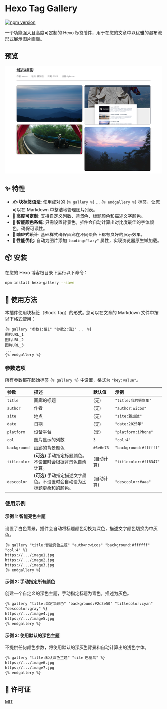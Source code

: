 # Hexo Tag Gallery

[![npm version](https://img.shields.io/npm/v/hexo-gallery.svg)](https://www.npmjs.com/package/hexo-gallery)

一个功能强大且高度可定制的 Hexo 标签插件，用于在您的文章中以优雅的瀑布流形式展示图片画廊。

## 预览
![Hexo Gallery 效果演示](https://github.com/Pidbid/hexo-gallery/blob/main/imgs/demo.png)

## ✨ 特性

- **✍️ 块标签语法**: 使用成对的 `{% gallery %}` ... `{% endgallery %}` 标签，让您可以在 Markdown 中整洁地管理图片列表。
- **🎨 高度可定制**: 支持自定义列数、背景色、标题颜色和描述文字颜色。
- **🧠 智能颜色系统**: 只需设置背景色，插件会自动计算出对比度最佳的字体颜色，确保可读性。
- **📱 响应式设计**: 基础样式确保画廊在不同设备上都有良好的展示效果。
- **🚀 性能优化**: 自动为图片添加 `loading="lazy"` 属性，实现浏览器原生懒加载。

## 📦 安装

在您的 Hexo 博客根目录下运行以下命令：

```bash
npm install hexo-gallery --save
```

## 🚀 使用方法

本插件使用块标签（Block Tag）的形式。您可以在文章的 Markdown 文件中按以下格式使用：

```
{% gallery "参数1:值1" "参数2:值2" ... %}
图片URL_1
图片URL_2
图片URL_3
...
{% endgallery %}
```

### 参数选项

所有参数都在起始标签 `{% gallery %}` 中设置，格式为 `"key:value"`。

| 参数       | 描述                                                           | 默认值      | 示例                   |
| :--------- | :------------------------------------------------------------- | :---------- | :--------------------- |
| `title`    | 画廊的标题                                                     | (无)        | `"title:我的摄影集"`   |
| `author`   | 作者                                                           | (无)        | `"author:wicos"`       |
| `site`     | 地点                                                           | (无)        | `"site:雅加达"`        |
| `date`     | 日期                                                           | (无)        | `"date:2025年"`        |
| `platform` | 设备平台                                                       | (无)        | `"platform:iPhone"`    |
| `col`      | 图片显示的列数                                                 | `3`         | `"col:4"`              |
| `background` | 画廊的背景颜色                                                 | `#6e6e73`   | `"background:#ffffff"` |
| `titlecolor` | **(可选)** 手动指定标题颜色。不设置时会根据背景色自动计算。     | (自动计算)  | `"titlecolor:#ff6347"` |
| `desccolor`  | **(可选)** 手动指定描述文字颜色。不设置时会自动设为比标题更柔和的颜色。 | (自动计算)  | `"desccolor:#aaa"`      |

### 使用示例

#### 示例 1: 智能亮色主题

设置了白色背景，插件会自动将标题颜色切换为深色，描述文字颜色切换为中灰色。

```
{% gallery "title:智能亮色主题" "author:wicos" "background:#ffffff" "col:4" %}
https://.../image1.jpg
https://.../image2.jpg
https://.../image3.jpg
{% endgallery %}
```

#### 示例 2: 手动指定所有颜色

创建一个自定义的深色主题，手动指定标题为青色，描述为灰色。

```
{% gallery "title:自定义颜色" "background:#2c3e50" "titlecolor:cyan" "desccolor:gray" %}
https://.../image4.jpg
https://.../image5.jpg
{% endgallery %}
```

#### 示例 3: 使用默认的深色主题

不提供任何颜色参数，将使用默认的深灰色背景和自动计算出的浅色字体。

```
{% gallery "title:默认深色主题" "site:巴厘岛" %}
https://.../image6.jpg
https://.../image7.jpg
{% endgallery %}
```

## 📄 许可证

[MIT](LICENSE)
